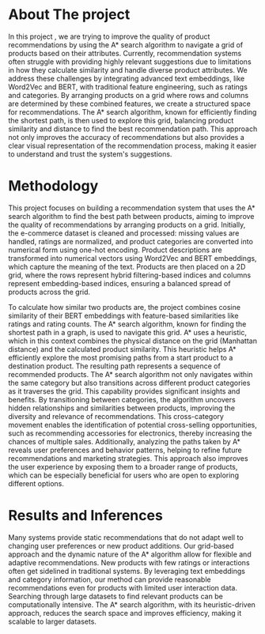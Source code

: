 # About The project
In this project , we are trying to improve the quality of product recommendations by using the A* search algorithm to navigate a grid of products based on their attributes. Currently, recommendation systems often struggle with providing highly relevant suggestions due to limitations in how they calculate similarity and handle diverse product attributes. We address these challenges by integrating advanced text embeddings, like Word2Vec and BERT, with traditional feature engineering, such as ratings and categories. By arranging products on a grid where rows and columns are determined by these combined features, we create a structured space for recommendations. The A* search algorithm, known for efficiently finding the shortest path, is then used to explore this grid, balancing product similarity and distance to find the best recommendation path. This approach not only improves the accuracy of recommendations but also provides a clear visual representation of the recommendation process, making it easier to understand and trust the system's suggestions.

# Methodology
This project focuses on building a recommendation system that uses the A* search algorithm to find the best path between products, aiming to improve the quality of recommendations by arranging products on a grid. Initially, the e-commerce dataset is cleaned and processed: missing values are handled, ratings are normalized, and product categories are converted into numerical form using one-hot encoding. Product descriptions are transformed into numerical vectors using Word2Vec and BERT embeddings, which capture the meaning of the text. Products are then placed on a 2D grid, where the rows represent hybrid filtering-based indices and columns represent embedding-based indices, ensuring a balanced spread of products across the grid.

To calculate how similar two products are, the project combines cosine similarity of their BERT embeddings with feature-based similarities like ratings and rating counts. The A* search algorithm, known for finding the shortest path in a graph, is used to navigate this grid. A* uses a heuristic, which in this context combines the physical distance on the grid (Manhattan distance) and the calculated product similarity. This heuristic helps A* efficiently explore the most promising paths from a start product to a destination product. The resulting path represents a sequence of recommended products. 
The A* search algorithm not only navigates within the same category but also transitions across different product categories as it traverses the grid. This capability provides significant insights and benefits. By transitioning between categories, the algorithm uncovers hidden relationships and similarities between products, improving the diversity and relevance of recommendations. This cross-category movement enables the identification of potential cross-selling opportunities, such as recommending accessories for electronics, thereby increasing the chances of multiple sales. Additionally, analyzing the paths taken by A* reveals user preferences and behavior patterns, helping to refine future recommendations and marketing strategies. This approach also improves the user experience by exposing them to a broader range of products, which can be especially beneficial for users who are open to exploring different options. 

# Results and Inferences
Many systems provide static recommendations that do not adapt well to changing user preferences or new product additions. Our grid-based approach and the dynamic nature of the A* algorithm allow for flexible and adaptive recommendations.
New products with few ratings or interactions often get sidelined in traditional systems. By leveraging text embeddings and category information, our method can provide reasonable recommendations even for products with limited user interaction data.
Searching through large datasets to find relevant products can be computationally intensive. The A* search algorithm, with its heuristic-driven approach, reduces the search space and improves efficiency, making it scalable to larger datasets.

